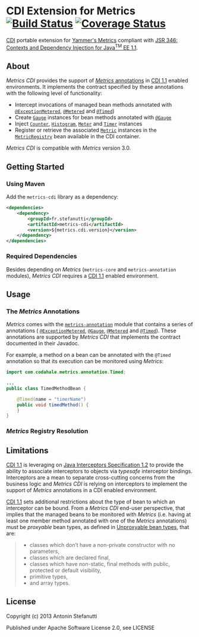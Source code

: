 CDI Extension for Metrics [![Build Status](https://secure.travis-ci.org/astefanutti/metrics-cdi.png)](http://travis-ci.org/astefanutti/metrics-cdi) [![Coverage Status](https://coveralls.io/repos/astefanutti/metrics-cdi/badge.png?branch=master)](https://coveralls.io/r/astefanutti/metrics-cdi?branch=master)
===========

[CDI](http://www.cdi-spec.org/) portable extension for [Yammer's Metrics](http://metrics.codahale.com/) compliant
with [JSR 346: Contexts and Dependency Injection for Java<sup>TM</sup> EE 1.1](http://jcp.org/en/jsr/detail?id=346).

## About

_Metrics CDI_ provides the support of [_Metrics_ annotations](https://github.com/codahale/metrics/tree/master/metrics-annotation)
in [CDI 1.1](http://jcp.org/en/jsr/detail?id=346) enabled environments.
It implements the contract specified by these annotations with the following level of functionality:
+ Intercept invocations of managed bean methods annotated with
  [`@ExceptionMetered`](http://maginatics.github.io/metrics/apidocs/com/codahale/metrics/annotation/ExceptionMetered.html),
  [`@Metered`](http://maginatics.github.io/metrics/apidocs/com/codahale/metrics/annotation/Gauge.html) and
  [`@Timed`](http://maginatics.github.io/metrics/apidocs/com/codahale/metrics/annotation/Timed.html))
+ Create [`Gauge`](http://maginatics.github.io/metrics/apidocs/com/codahale/metrics/Gauge.html) instances
  for bean methods annotated with [`@Gauge`](http://maginatics.github.io/metrics/apidocs/com/codahale/metrics/annotation/Gauge.html)
+ Inject [`Counter`](http://maginatics.github.io/metrics/apidocs/com/codahale/metrics/Counter.html),
  [`Histogram`](http://maginatics.github.io/metrics/apidocs/com/codahale/metrics/Histogram.html),
  [`Meter`](http://maginatics.github.io/metrics/apidocs/com/codahale/metrics/Meter.html) and
  [`Timer`](http://maginatics.github.io/metrics/apidocs/com/codahale/metrics/Timer.html) instances
+ Register or retrieve the associated [`Metric`](http://maginatics.github.io/metrics/apidocs/com/codahale/metrics/Metric.html) instances
  in the [`MetricRegistry`](http://maginatics.github.io/metrics/apidocs/com/codahale/metrics/MetricRegistry.html) bean
  available in the CDI container.

_Metrics CDI_ is compatible with _Metrics_ version 3.0.

## Getting Started

### Using Maven

Add the `metrics-cdi` library as a dependency:
```xml
<dependencies>
    <dependency>
        <groupId>fr.stefanutti</groupId>
        <artifactId>metrics-cdi</artifactId>
        <version>${metrics.cdi.version}</version>
    </dependency>
</dependencies>
```

### Required Dependencies

Besides depending on _Metrics_ (`metrics-core` and `metrics-annotation` modules), _Metrics CDI_ requires
a [CDI 1.1](http://jcp.org/en/jsr/detail?id=346) enabled environment.

## Usage

### The _Metrics_ Annotations

_Metrics_ comes with the [`metrics-annotation`](https://github.com/codahale/metrics/tree/master/metrics-annotation)
module that contains a series of annotations (
[`@ExceptionMetered`](http://maginatics.github.io/metrics/apidocs/com/codahale/metrics/annotation/ExceptionMetered.html),
[`@Gauge`](http://maginatics.github.io/metrics/apidocs/com/codahale/metrics/annotation/Gauge.html),
[`@Metered`](http://maginatics.github.io/metrics/apidocs/com/codahale/metrics/annotation/Gauge.html) and
[`@Timed`](http://maginatics.github.io/metrics/apidocs/com/codahale/metrics/annotation/Timed.html)).
These annotations are supported by _Metrics CDI_ that implements the contract documented in their Javadoc.

For example, a method on a bean can be annotated with the `@Timed` annotation so that its execution can be monitored using _Metrics_:
```java
import com.codahale.metrics.annotation.Timed;

...
public class TimedMethodBean {

    @Timed(name = "timerName")
    public void timedMethod() {
    }
}
```

### _Metrics_ Registry Resolution

## Limitations

[CDI 1.1][] is leveraging on [Java Interceptors Specification 1.2][] to provide the ability to associate interceptors
to objects via _typesafe_ interceptor bindings. Interceptors are a mean to separate cross-cutting concerns from the business logic
and _Metrics CDI_ is relying on interceptors to implement the support of _Metrics_ annotations in a CDI enabled environment.

[CDI 1.1][] sets additional restrictions about the type of bean to which an interceptor can be bound. From a _Metrics CDI_ end-user
perspective, that implies that the managed beans to be monitored with _Metrics_ (i.e. having at least one member method annotated
with one of the _Metrics_ annotations) must be _proxyable_ bean types, as defined in [Unproxyable bean types][], that are:
> + classes which don’t have a non-private constructor with no parameters,
> + classes which are declared final,
> + classes which have non-static, final methods with public, protected or default visibility,
> + primitive types,
> + and array types.

[CDI 1.1]: http://docs.jboss.org/cdi/spec/1.1/cdi-spec.html
[Java Interceptors Specification 1.2]: http://download.oracle.com/otndocs/jcp/interceptors-1_2-mrel2-eval-spec/
[Binding an interceptor to a bean]: http://docs.jboss.org/cdi/spec/1.1/cdi-spec.html#binding_interceptor_to_bean
[Unproxyable bean types]: http://docs.jboss.org/cdi/spec/1.1/cdi-spec.html#unproxyable

License
-------

Copyright (c) 2013 Antonin Stefanutti

Published under Apache Software License 2.0, see LICENSE
